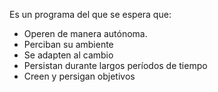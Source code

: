Es un programa del que se espera que:
- Operen de manera autónoma.
- Perciban su ambiente
- Se adapten al cambio
- Persistan durante largos períodos de tiempo
- Creen y persigan objetivos